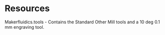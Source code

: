 # Resources

Makerfluidics.tools - Contains the Standard Other Mill tools and a 10 deg 0.1 mm engraving tool.

